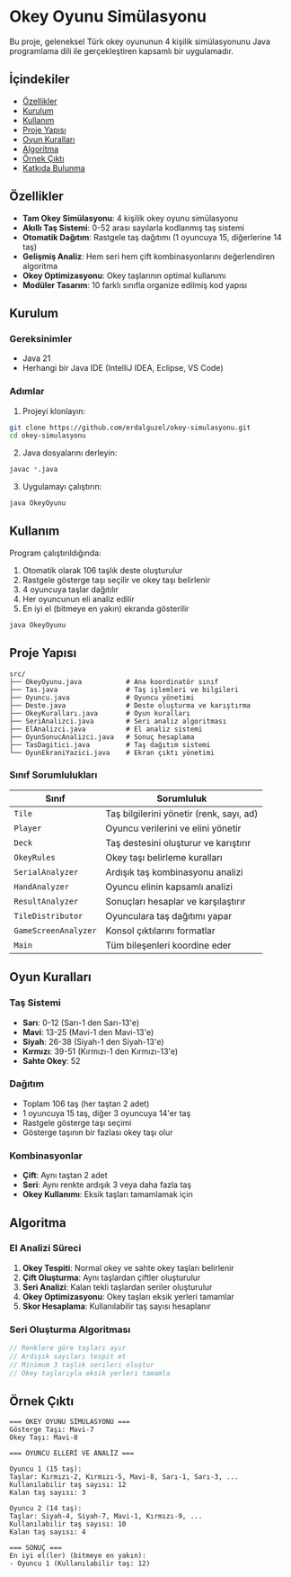 # Okey Oyunu Simülasyonu

Bu proje, geleneksel Türk okey oyununun 4 kişilik simülasyonunu Java programlama dili ile gerçekleştiren kapsamlı bir uygulamadır.

## İçindekiler

- [Özellikler](#-özellikler)
- [Kurulum](#-kurulum)
- [Kullanım](#-kullanım)
- [Proje Yapısı](#-proje-yapısı)
- [Oyun Kuralları](#-oyun-kuralları)
- [Algoritma](#-algoritma)
- [Örnek Çıktı](#-örnek-çıktı)
- [Katkıda Bulunma](#-katkıda-bulunma)

## Özellikler

- **Tam Okey Simülasyonu**: 4 kişilik okey oyunu simülasyonu
- **Akıllı Taş Sistemi**: 0-52 arası sayılarla kodlanmış taş sistemi
- **Otomatik Dağıtım**: Rastgele taş dağıtımı (1 oyuncuya 15, diğerlerine 14 taş)
- **Gelişmiş Analiz**: Hem seri hem çift kombinasyonlarını değerlendiren algoritma
- **Okey Optimizasyonu**: Okey taşlarının optimal kullanımı
- **Modüler Tasarım**: 10 farklı sınıfla organize edilmiş kod yapısı

## Kurulum

### Gereksinimler
- Java 21
- Herhangi bir Java IDE (IntelliJ IDEA, Eclipse, VS Code)

### Adımlar
1. Projeyi klonlayın:
```bash
git clone https://github.com/erdalguzel/okey-simulasyonu.git
cd okey-simulasyonu
```

2. Java dosyalarını derleyin:
```bash
javac *.java
```

3. Uygulamayı çalıştırın:
```bash
java OkeyOyunu
```

## Kullanım

Program çalıştırıldığında:
1. Otomatik olarak 106 taşlık deste oluşturulur
2. Rastgele gösterge taşı seçilir ve okey taşı belirlenir
3. 4 oyuncuya taşlar dağıtılır
4. Her oyuncunun eli analiz edilir
5. En iyi el (bitmeye en yakın) ekranda gösterilir

```bash
java OkeyOyunu
```

## Proje Yapısı

```
src/
├── OkeyOyunu.java           # Ana koordinatör sınıf
├── Tas.java                 # Taş işlemleri ve bilgileri
├── Oyuncu.java              # Oyuncu yönetimi
├── Deste.java               # Deste oluşturma ve karıştırma
├── OkeyKuralları.java       # Oyun kuralları
├── SeriAnalizci.java        # Seri analiz algoritması
├── ElAnalizci.java          # El analiz sistemi
├── OyunSonucAnalizci.java   # Sonuç hesaplama
├── TasDagitici.java         # Taş dağıtım sistemi
└── OyunEkraniYazici.java    # Ekran çıktı yönetimi
```

### Sınıf Sorumlulukları

| Sınıf | Sorumluluk |
|-------|------------|
| `Tile` | Taş bilgilerini yönetir (renk, sayı, ad) |
| `Player` | Oyuncu verilerini ve elini yönetir |
| `Deck` | Taş destesini oluşturur ve karıştırır |
| `OkeyRules` | Okey taşı belirleme kuralları |
| `SerialAnalyzer` | Ardışık taş kombinasyonu analizi |
| `HandAnalyzer` | Oyuncu elinin kapsamlı analizi |
| `ResultAnalyzer` | Sonuçları hesaplar ve karşılaştırır |
| `TileDistributor` | Oyunculara taş dağıtımı yapar |
| `GameScreenAnalyzer` | Konsol çıktılarını formatlar |
| `Main` | Tüm bileşenleri koordine eder |

## Oyun Kuralları

### Taş Sistemi
- **Sarı**: 0-12 (Sarı-1 den Sarı-13'e)
- **Mavi**: 13-25 (Mavi-1 den Mavi-13'e)
- **Siyah**: 26-38 (Siyah-1 den Siyah-13'e)
- **Kırmızı**: 39-51 (Kırmızı-1 den Kırmızı-13'e)
- **Sahte Okey**: 52

### Dağıtım
- Toplam 106 taş (her taştan 2 adet)
- 1 oyuncuya 15 taş, diğer 3 oyuncuya 14'er taş
- Rastgele gösterge taşı seçimi
- Gösterge taşının bir fazlası okey taşı olur

### Kombinasyonlar
- **Çift**: Aynı taştan 2 adet
- **Seri**: Aynı renkte ardışık 3 veya daha fazla taş
- **Okey Kullanımı**: Eksik taşları tamamlamak için

## Algoritma

### El Analizi Süreci
1. **Okey Tespiti**: Normal okey ve sahte okey taşları belirlenir
2. **Çift Oluşturma**: Aynı taşlardan çiftler oluşturulur
3. **Seri Analizi**: Kalan tekli taşlardan seriler oluşturulur
4. **Okey Optimizasyonu**: Okey taşları eksik yerleri tamamlar
5. **Skor Hesaplama**: Kullanılabilir taş sayısı hesaplanır

### Seri Oluşturma Algoritması
```java
// Renklere göre taşları ayır
// Ardışık sayıları tespit et
// Minimum 3 taşlık serileri oluştur
// Okey taşlarıyla eksik yerleri tamamla
```

## Örnek Çıktı

```
=== OKEY OYUNU SİMÜLASYONU ===
Gösterge Taşı: Mavi-7
Okey Taşı: Mavi-8

=== OYUNCU ELLERİ VE ANALİZ ===

Oyuncu 1 (15 taş):
Taşlar: Kırmızı-2, Kırmızı-5, Mavi-8, Sarı-1, Sarı-3, ...
Kullanılabilir taş sayısı: 12
Kalan taş sayısı: 3

Oyuncu 2 (14 taş):
Taşlar: Siyah-4, Siyah-7, Mavi-1, Kırmızı-9, ...
Kullanılabilir taş sayısı: 10
Kalan taş sayısı: 4

=== SONUÇ ===
En iyi el(ler) (bitmeye en yakın):
- Oyuncu 1 (Kullanılabilir taş: 12)
```
